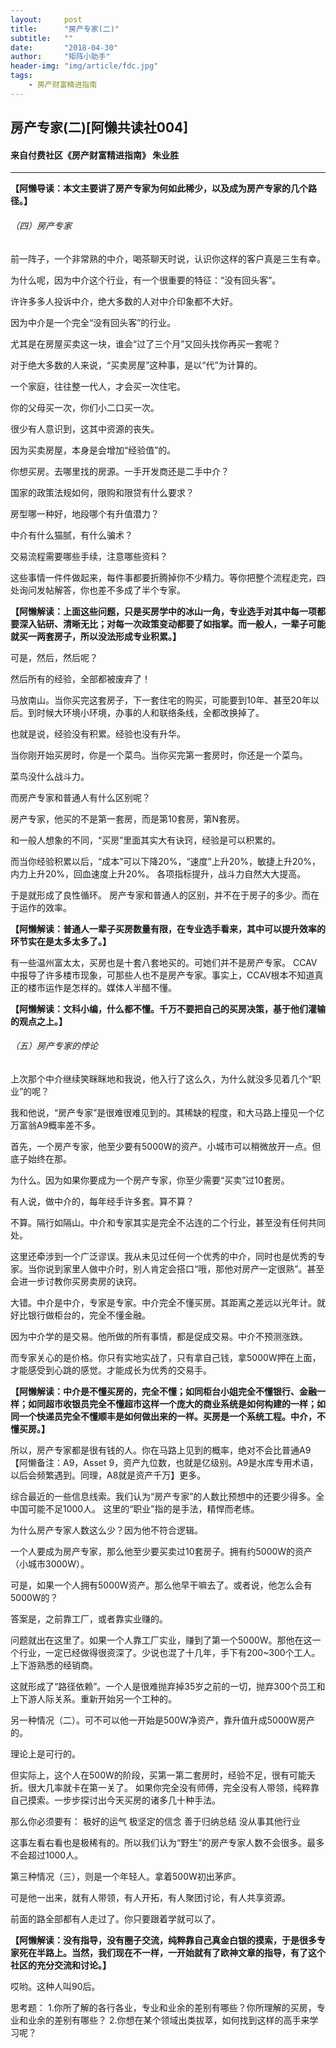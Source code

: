 ```yaml
---
layout:     post
title:      "房产专家(二)"
subtitle:   ""
date:       "2018-04-30"
author:     "矩阵小助手"
header-img: "img/article/fdc.jpg"
tags:
    - 房产财富精进指南
---
```

## 房产专家(二)[阿懒共读社004]
#### 来自付费社区《房产财富精进指南》 朱业胜

-------

**【阿懒导读：本文主要讲了房产专家为何如此稀少，以及成为房产专家的几个路径。】**

###### （四）房产专家
前一阵子，一个非常熟的中介，喝茶聊天时说，认识你这样的客户真是三生有幸。

为什么呢，因为中介这个行业，有一个很重要的特征：“没有回头客”。

许许多多人投诉中介，绝大多数的人对中介印象都不大好。

因为中介是一个完全“没有回头客”的行业。

尤其是在房屋买卖这一块，谁会“过了三个月”又回头找你再买一套呢？

对于绝大多数的人来说，“买卖房屋”这种事，是以“代”为计算的。

一个家庭，往往整一代人，才会买一次住宅。

你的父母买一次，你们小二口买一次。

很少有人意识到，这其中资源的丧失。

因为买卖房屋，本身是会增加“经验值”的。

你想买房。去哪里找的房源。一手开发商还是二手中介？

国家的政策法规如何，限购和限贷有什么要求？

房型哪一种好，地段哪个有升值潜力？

中介有什么猫腻，有什么骗术？

交易流程需要哪些手续，注意哪些资料？

这些事情一件件做起来，每件事都要折腾掉你不少精力。等你把整个流程走完，四处询问发帖解答，你也差不多成了半个专家。

**【阿懒解读：上面这些问题，只是买房学中的冰山一角，专业选手对其中每一项都要深入钻研、清晰无比；对每一次政策变动都要了如指掌。而一般人，一辈子可能就买一两套房子，所以没法形成专业积累。】**

可是，然后，然后呢？

然后所有的经验，全部都被废弃了！

马放南山。当你买完这套房子，下一套住宅的购买，可能要到10年、甚至20年以后。到时候大环境小环境，办事的人和联络条线，全都改换掉了。

也就是说，经验没有积累。经验也没有升华。

当你刚开始买房时，你是一个菜鸟。当你买完第一套房时，你还是一个菜鸟。

菜鸟没什么战斗力。

而房产专家和普通人有什么区别呢？

房产专家，他买的不是第一套房，而是第10套房，第N套房。

和一般人想象的不同，“买房”里面其实大有诀窍，经验是可以积累的。

而当你经验积累以后，“成本”可以下降20%，“速度”上升20%，敏捷上升20%，内力上升20%，回血速度上升20%。 各项指标提升，战斗力自然大大提高。

于是就形成了良性循环。 房产专家和普通人的区别，并不在于房子的多少。而在于运作的效率。

**【阿懒解读：普通人一辈子买房数量有限，在专业选手看来，其中可以提升效率的环节实在是太多太多了。】**

有一些温州富太太，买房也是十套八套地买的。可她们并不是房产专家。 CCAV中报导了许多楼市现象，可那些人也不是房产专家。事实上，CCAV根本不知道真正的楼市运作是怎样的。媒体人半醋不懂。

**【阿懒解读：文科小编，什么都不懂。千万不要把自己的买房决策，基于他们灌输的观点之上。】**

###### （五）房产专家的悖论
上次那个中介继续笑眯眯地和我说，他入行了这么久，为什么就没多见着几个“职业”的呢？

我和他说，“房产专家”是很难很难见到的。其稀缺的程度，和大马路上撞见一个亿万富翁A9概率差不多。

首先，一个房产专家，他至少要有5000W的资产。小城市可以稍微放开一点。但底子始终在那。

为什么。因为如果你要成为一个房产专家，你至少需要“买卖”过10套房。

有人说，做中介的，每年经手许多套。算不算？

不算。隔行如隔山。中介和专家其实是完全不沾连的二个行业，甚至没有任何共同处。

这里还牵涉到一个广泛谬误。我从未见过任何一个优秀的中介，同时也是优秀的专家。当你说到家里人做中介时，别人肯定会搭口“哦，那他对房产一定很熟”。甚至会进一步讨教你买房卖房的诀窍。

大错。中介是中介，专家是专家。中介完全不懂买房。其距离之差远以光年计。就好比银行做柜台的，完全不懂金融。

因为中介学的是交易。他所做的所有事情，都是促成交易。中介不预测涨跌。

而专家关心的是价格。你只有实地实战了，只有拿自己钱，拿5000W押在上面，才能感受到心跳的感觉。才能成长为优秀的交易手。

**【阿懒解读：中介是不懂买房的，完全不懂；如同柜台小姐完全不懂银行、金融一样；如同超市收银员完全不懂超市这样一个庞大的商业系统是如何构建的一样；如同一个快递员完全不懂顺丰是如何做出来的一样。买房是一个系统工程。中介，不懂买房。】**

所以，房产专家都是很有钱的人。你在马路上见到的概率，绝对不会比普通A9【阿懒备注：A9，Asset 9，资产九位数，也就是亿级别。A9是水库专用术语，以后会频繁遇到。同理，A8就是资产千万】更多。

综合最近的一些信息线索。我们认为“房产专家”的人数比预想中的还要少得多。全中国可能不足1000人。
这里的“职业”指的是手法，精悍而老练。

为什么房产专家人数这么少？因为他不符合逻辑。

一个人要成为房产专家，那么他至少要买卖过10套房子。拥有约5000W的资产（小城市3000W）。

可是，如果一个人拥有5000W资产。那么他早干嘛去了。或者说，他怎么会有5000W的？

答案是，之前靠工厂，或者靠实业赚的。

问题就出在这里了。如果一个人靠工厂实业，赚到了第一个5000W。那他在这一个行业，一定已经做得很资深了。少说也混了十几年，手下有200~300个工人。上下游熟悉的经销商。

这就形成了“路径依赖”。一个人是很难抛弃掉35岁之前的一切，抛弃300个员工和上下游人际关系。重新开始另一个工种的。

另一种情况（二）。可不可以他一开始是500W净资产，靠升值升成5000W房产的。

理论上是可行的。

但实际上，这个人在500W的阶段，买第一第二套房时，经验不足，很有可能夭折。很大几率就卡在第一关了。
如果你完全没有师傅，完全没有人带领，纯粹靠自己摸索。一步步探讨出今天买房的诸多几十种手法。

那么你必须要有：
极好的运气
极坚定的信念
善于归纳总结
没从事其他行业

这事左看右看也是极稀有的。所以我们认为“野生”的房产专家人数不会很多。最多不会超过1000人。

第三种情况（三），则是一个年轻人。拿着500W初出茅庐。

可是他一出来，就有人带领，有人开拓，有人聚团讨论，有人共享资源。

前面的路全部都有人走过了。你只要跟着学就可以了。

**【阿懒解读：没有指导，没有圈子交流，纯粹靠自己真金白银的摸索，于是很多专家死在半路上。当然，我们现在不一样，一开始就有了欧神文章的指导，有了这个社区的充分交流和讨论。】**

哎哟。这种人叫90后。

思考题：
1.你所了解的各行各业，专业和业余的差别有哪些？你所理解的买房，专业和业余的差别有哪些？
2.你想在某个领域出类拔萃，如何找到这样的高手来学习呢？

